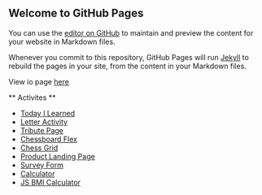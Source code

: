 ## Welcome to GitHub Pages

You can use the [editor on GitHub](https://github.com/jaguirre29/batch5-activities/edit/main/README.md) to maintain and preview the content for your website in Markdown files.

Whenever you commit to this repository, GitHub Pages will run [Jekyll](https://jekyllrb.com/) to rebuild the pages in your site, from the content in your Markdown files.

View io page [here](https://jaguirre29.github.io/batch5-activities/)

** Activites **
- [Today I Learned](/todayILearned/index.html)
- [Letter Activity](/htmlEmail/index.html)
- [Tribute Page](/tributePage/index.html)
- [Chessboard Flex](/chessBoardFlex/index.html)
- [Chess Grid](/chessGrid/index.html)
- [Product Landing Page](/productLandingPage/index.html)
- [Survey Form](/surveyForm/index.html)
- [Calculator](/calculatorDOM/index.html)
- [JS BMI Calculator](https://jsfiddle.net/d340kL1b/)
